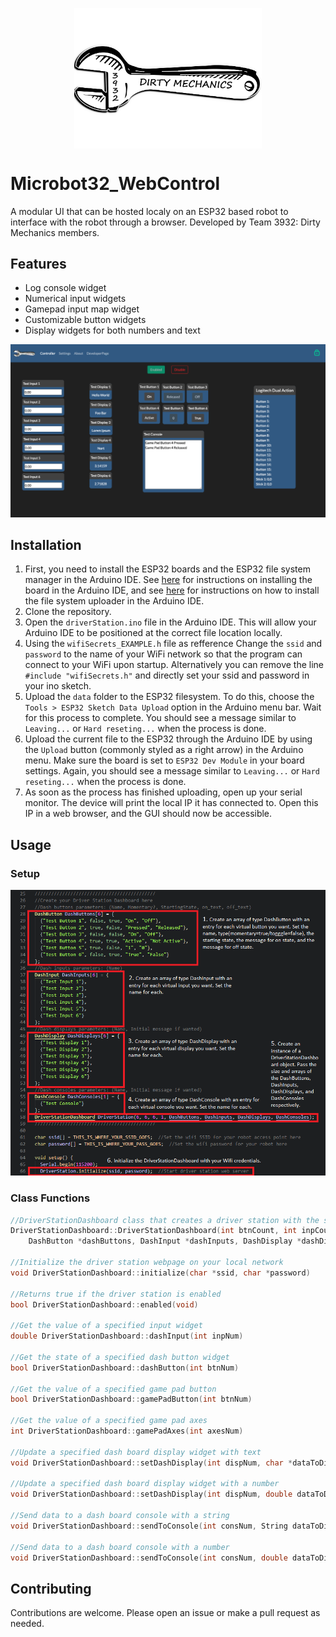 <img style="display: block; margin: 1em auto;" src="/images/DMLogo_new.png" width="300"></img>

# Microbot32_WebControl
A modular UI that can be hosted localy on an ESP32 based robot to interface with the robot through a browser. Developed by Team 3932: Dirty Mechanics members.

## Features
* Log console widget
* Numerical input widgets
* Gamepad input map widget
* Customizable button widgets
* Display widgets for both numbers and text

![UI_Example image](/images/UI_Example.PNG)

## Installation
1. First, you need to install the ESP32 boards and the ESP32 file system manager in the Arduino IDE. See [here](https://randomnerdtutorials.com/installing-the-esp32-board-in-arduino-ide-windows-instructions/) for instructions on installing the board in the Arduino IDE, and see [here](https://randomnerdtutorials.com/install-esp32-filesystem-uploader-arduino-ide/) for instructions on how to install the file system uploader in the Arduino IDE.
2. Clone the repository.
3. Open the `driverStation.ino` file in the Arduino IDE. This will allow your Arduino IDE to be positioned at the correct file location locally.
4. Using the `wifiSecrets_EXAMPLE.h` file as refference Change the `ssid` and `password` to the name of your WiFi network so that the program can connect to your WiFi upon startup. Alternatively you can remove the line `#include "wifiSecrets.h"` and directly set your ssid and password in your ino sketch.
5. Upload the `data` folder to the ESP32 filesystem. To do this, choose the `Tools > ESP32 Sketch Data Upload` option in the Arduino menu bar. Wait for this process to complete. You should see a message similar to `Leaving...` or `Hard reseting...` when the process is done.
6. Upload the current file to the ESP32 through the Arduino IDE by using the `Upload` button (commonly styled as a right arrow) in the Arduino menu. Make sure the board is set to `ESP32 Dev Module` in your board settings. Again, you should see a message similar to `Leaving...` or `Hard reseting...` when the process is done.
7. As soon as the process has finished uploading, open up your serial monitor. The device will print the local IP it has connected to. Open this IP in a web browser, and the GUI should now be accessible.

## Usage
### Setup
![dashboardConfigurationExample image](/images/dashboardConfigurationExample.PNG)

### Class Functions
```C++ 
//DriverStationDashboard class that creates a driver station with the specified widgets
DriverStationDashboard::DriverStationDashboard(int btnCount, int inpCount, int dispCount,
    DashButton *dashButtons, DashInput *dashInputs, DashDisplay *dashDisplays)

//Initialize the driver station webpage on your local network
void DriverStationDashboard::initialize(char *ssid, char *password)

//Returns true if the driver station is enabled
bool DriverStationDashboard::enabled(void)

//Get the value of a specified input widget
double DriverStationDashboard::dashInput(int inpNum)

//Get the state of a specified dash button widget 
bool DriverStationDashboard::dashButton(int btnNum)

//Get the value of a specified game pad button
bool DriverStationDashboard::gamePadButton(int btnNum)

//Get the value of a specified game pad axes 
int DriverStationDashboard::gamePadAxes(int axesNum)

//Update a specified dash board display widget with text
void DriverStationDashboard::setDashDisplay(int dispNum, char *dataToDisplay)

//Update a specified dash board display widget with a number
void DriverStationDashboard::setDashDisplay(int dispNum, double dataToDisplay)

//Send data to a dash board console with a string
void DriverStationDashboard::sendToConsole(int consNum, String dataToDisplay)

//Send data to a dash board console with a number
void DriverStationDashboard::sendToConsole(int consNum, double dataToDisplay)
```

## Contributing
Contributions are welcome. Please open an issue or make a pull request as needed.
